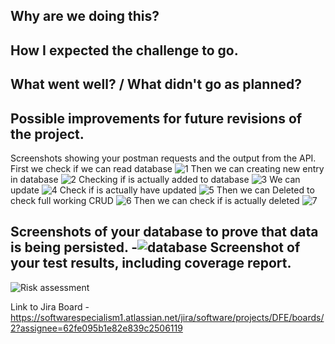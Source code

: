 Why are we doing this?
-
How I expected the challenge to go.
-
What went well? / What didn't go as planned?
-
Possible improvements for future revisions of the project.
-
Screenshots showing your postman requests and the output from the API.
First we check if we can read database
![1](https://user-images.githubusercontent.com/20727668/190642595-e8e3be3b-3f4b-4116-930e-ff35d19facb9.png)
Then we can creating new entry in database
![2](https://user-images.githubusercontent.com/20727668/190642623-5e75af9c-dc84-4186-9cd5-f051db32969b.png)
Checking if is actually added to database
![3](https://user-images.githubusercontent.com/20727668/190642649-f2bef8a6-b4d6-48e6-854f-96bc8336a285.png)
We can update
![4](https://user-images.githubusercontent.com/20727668/190642660-1b6ca182-bb76-463a-a76a-7bc144701592.png)
Check if is actually have updated
![5](https://user-images.githubusercontent.com/20727668/190642674-03fc8215-2968-491a-8679-9e7d2b8bf2ba.png)
Then we can Deleted to check full working CRUD
![6](https://user-images.githubusercontent.com/20727668/190642695-101c8627-a0b5-4473-9018-6f270ff6abe1.png)
Then we can check if is actually deleted
![7](https://user-images.githubusercontent.com/20727668/190642703-4fd09ffc-6833-42de-987b-9aa2576445e7.png)






Screenshots of your database to prove that data is being persisted.
-![database](https://user-images.githubusercontent.com/20727668/190642476-90de01d7-085b-4638-9c07-7a9de2dbcb7c.png)
Screenshot of your test results, including coverage report.
-


![Risk assessment](https://user-images.githubusercontent.com/20727668/190627561-c0561241-b4d4-4a7b-8584-4aec946bfd22.png)




Link to Jira Board - https://softwarespecialism1.atlassian.net/jira/software/projects/DFE/boards/2?assignee=62fe095b1e82e839c2506119
